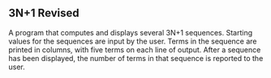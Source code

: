 ## 3N+1 Revised
 A program that computes and displays several 3N+1 sequences.  Starting values for the sequences are input by the user.  Terms in the sequence are printed in columns, with five terms on each line of output. After a sequence has been displayed, the number of terms in that sequence is reported to the user.
